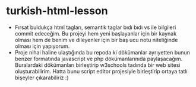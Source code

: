 # turkish-html-lesson
- Fırsat buldukça html tagları, semantik taglar bıdı bıdı vs 
  ile bilgileri commit edeceğim. Bu projeyi hem yeni başlayanlar için bir kaynak olması 
  hem de benim ve dileyenler için bir baş ucu notu niteliğinde olması için yapıyorum.
- Proje nihai haline ulaştığında bu repoda ki dökümanlar ayrıyetten bunun benzer formatında javascript ve php      dökümanlarınıda paylaşacağım. Buralardaki dökümanları birleştirip w3schools tadında bir web sitesi oluşturabilirim. Hatta bunu script editor projesiyle birleştirip ortaya tatlı bişeyler çıkarabiliriz :) 